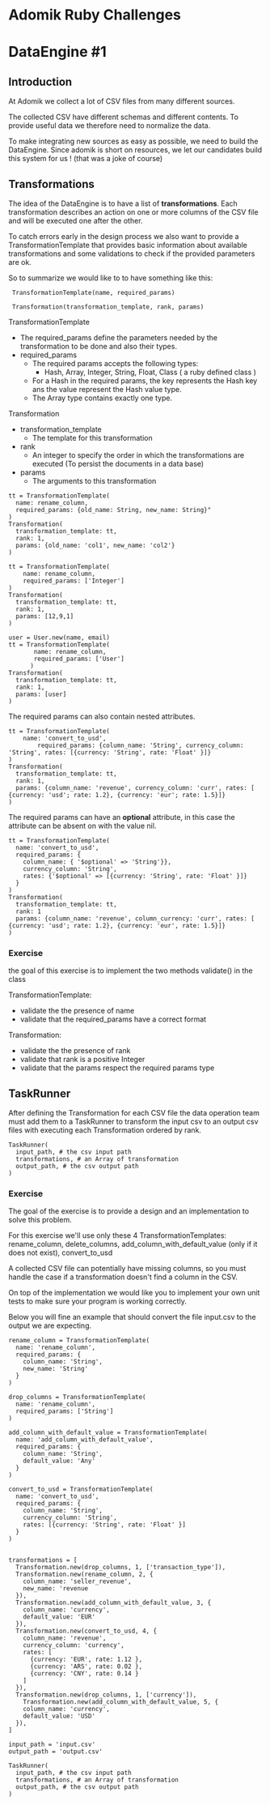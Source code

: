 # Adomik Ruby Challenges




# DataEngine #1

## Introduction

At Adomik we collect a lot of CSV files from many different sources.

The collected CSV have different schemas and different contents. To provide useful data we therefore need to normalize the data.

To make integrating new sources as easy as possible, we need to build the DataEngine. Since adomik is short on resources, we let our candidates build this system for us ! (that was a joke of course)

## Transformations

The idea of the DataEngine is to have a list of **transformations**. Each transformation describes an action on one or more columns of the CSV file and will be executed one after the other.

To catch errors early in the design process we also want to provide a TransformationTemplate that provides basic information about available transformations and some validations to check if the provided parameters are ok.

So to summarize we would like to to have something like this:

  ```  TransformationTemplate(name, required_params) ```
  
  ```  Transformation(transformation_template, rank, params) ```

TransformationTemplate
  - The required_params define the parameters needed by the transformation to be done and also their types.
  - required_params
    - The required params accepts the following types:
      -  Hash, Array, Integer, String, Float, Class ( a ruby defined class )
    - For a Hash in the required params, the key represents the Hash key ans the value represent the Hash value type.
    - The Array type contains exactly one type.

Transformation
  - transformation_template
    - The template for this transformation
  - rank
    - An integer to specify the order in which the transformations are executed (To persist the documents in a data base)
  - params
    - The arguments to this transformation


```
tt = TransformationTemplate(
  name: rename_column,
  required_params: {old_name: String, new_name: String}"
)
Transformation(
  transformation_template: tt,
  rank: 1,
  params: {old_name: 'col1', new_name: 'col2'}
)

tt = TransformationTemplate(
	name: rename_column,
	required_params: ['Integer']
)
Transformation(
  transformation_template: tt,
  rank: 1,
  params: [12,9,1]
)

user = User.new(name, email)
tt = TransformationTemplate(
       name: rename_column,
       required_params: ['User']
      )
Transformation(
  transformation_template: tt,
  rank: 1,
  params: [user]
)
```

The required params can also contain nested attributes.

```
tt = TransformationTemplate(
  	name: 'convert_to_usd',
    	required_params: {column_name: 'String', currency_column: 'String', rates: [{currency: 'String', rate: 'Float' }]}
)
Transformation(
  transformation_template: tt,
  rank: 1,
  params: {column_name: 'revenue', currency_column: 'curr', rates: [ {currency: 'usd'; rate: 1.2}, {currency: 'eur'; rate: 1.5}]}
)
```

The required params can have an **optional** attribute, in this case the attribute can be absent on with the value nil.

```
tt = TransformationTemplate(
  name: 'convert_to_usd',
  required_params: {
    column_name: { '$optional' => 'String'}},
    currency_column: 'String',
    rates: {'$optional' => [{currency: 'String', rate: 'Float' }]}
  }
)
Transformation(
  transformation_template: tt,
  rank: 1
  params: {column_name: 'revenue', column_currency: 'curr', rates: [ {currency: 'usd'; rate: 1.2}, {currency: 'eur', rate: 1.5}]}
)
```

### Exercise
the goal of this exercise is to implement the two methods validate() in the class 


TransformationTemplate: 
  - validate the the presence of name
  - validate that the required_params have a correct format 

Transformation: 
  - validate the the presence of rank 
  - validate that rank is a positive Integer
  - validate that the params respect the required params type 


## TaskRunner

After defining the Transformation for each CSV file the data operation team must add them to a TaskRunner to transform the input csv to an output csv files with executing each Transformation ordered by rank.

```
TaskRunner(
  input_path, # the csv input path
  transformations, # an Array of transformation
  output_path, # the csv output path
)
```

### Exercise

The goal of the exercise is to provide a design and an implementation to solve this problem.


For this exercise we'll use only these 4 TransformationTemplates: rename_column, delete_columns, add_column_with_default_value (only if it does not exist), convert_to_usd

A collected CSV file can potentially have missing columns, so you must handle the case if a transformation doesn't find a column in the CSV.

On top of the implementation we would like you to implement your own unit tests to make sure your program is working correctly.

Below you will fine an example that should convert the file input.csv to the output we are expecting.


```
rename_column = TransformationTemplate(
  name: 'rename_column',
  required_params: {
    column_name: 'String',
    new_name: 'String'
  }
)

drop_columns = TransformationTemplate(
  name: 'rename_column',
  required_params: ['String']
)

add_column_with_default_value = TransformationTemplate(
  name: 'add_column_with_default_value',
  required_params: {
    column_name: 'String',
    default_value: 'Any'
  }
)

convert_to_usd = TransformationTemplate(
  name: 'convert_to_usd',
  required_params: {
    column_name: 'String',
    currency_column: 'String',
    rates: [{currency: 'String', rate: 'Float' }]
  }
)


transformations = [
  Transformation.new(drop_columns, 1, ['transaction_type']),
  Transformation.new(rename_column, 2, {
    column_name: 'seller_revenue',
    new_name: 'revenue
  }),
  Transformation.new(add_column_with_default_value, 3, {
    column_name: 'currency',
    default_value: 'EUR'
  }),
  Transformation.new(convert_to_usd, 4, {
    column_name: 'revenue',
    currency_column: 'currency',
    rates: [
      {currency: 'EUR', rate: 1.12 },
      {currency: 'ARS', rate: 0.02 },
      {currency: 'CNY', rate: 0.14 }
    ]
  }),
  Transformation.new(drop_columns, 1, ['currency']),
    Transformation.new(add_column_with_default_value, 5, {
    column_name: 'currency',
    default_value: 'USD'
  }),
]

input_path = 'input.csv'
output_path = 'output.csv'

TaskRunner(
  input_path, # the csv input path
  transformations, # an Array of transformation
  output_path, # the csv output path
)
```
